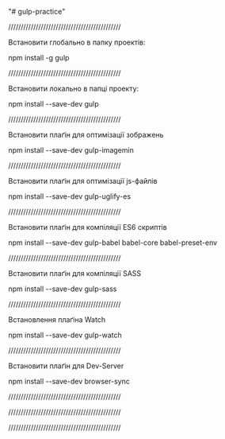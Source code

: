 "# gulp-practice"

/////////////////////////////////////////////

Встановити глобально в папку проектів:

npm install -g gulp

/////////////////////////////////////////////

Встановити локально в папці проекту:

npm install --save-dev gulp

/////////////////////////////////////////////

Встановити плаґін для оптимізації зображень

npm install --save-dev gulp-imagemin

/////////////////////////////////////////////

Встановити плаґін для оптимізації js-файлів

npm install --save-dev gulp-uglify-es

/////////////////////////////////////////////

Встановити плаґін для компіляції ES6 скриптів

npm install --save-dev gulp-babel babel-core babel-preset-env

/////////////////////////////////////////////

Встановити плаґін для компіляції SASS

npm install --save-dev gulp-sass

/////////////////////////////////////////////

Встановлення плаґіна Watch

npm install --save-dev gulp-watch

/////////////////////////////////////////////

Встановити плаґін для Dev-Server

npm install --save-dev browser-sync

/////////////////////////////////////////////


/////////////////////////////////////////////


/////////////////////////////////////////////
